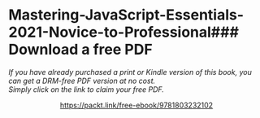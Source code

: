# Mastering-JavaScript-Essentials-2021-Novice-to-Professional### Download a free PDF

 <i>If you have already purchased a print or Kindle version of this book, you can get a DRM-free PDF version at no cost.<br>Simply click on the link to claim your free PDF.</i>
<p align="center"> <a href="https://packt.link/free-ebook/9781803232102">https://packt.link/free-ebook/9781803232102 </a> </p>